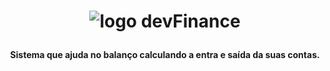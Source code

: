 <h1 align="center">
  
![logo devFinance](https://user-images.githubusercontent.com/63085957/105560724-68cce980-5cf3-11eb-9434-57222e072f9c.png) 

</h1>

<h4 align="center"> Sistema que ajuda no balanço calculando a entra e saída da suas contas. </h4>

